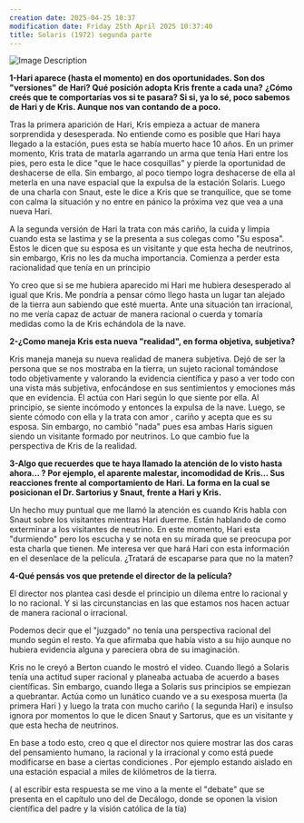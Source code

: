 ```yaml
---
creation date: 2025-04-25 10:37
modification date: Friday 25th April 2025 10:37:40
title: Solaris (1972) segunda parte
---
```

![Image Description](/darthpedro-obsidian/images/Pasted%20image%2020250426011333.png)

**1-Hari aparece (hasta el momento) en dos oportunidades. Son dos "versiones" de Hari? Qué posición adopta Kris frente a cada una?** 
**¿Cómo creés que te comportarías vos si te pasara? Si si, ya lo sé, poco sabemos de Hari y de Kris. Aunque nos van contando de a poco.**  

Tras la primera aparición de Hari, Kris empieza a actuar de manera sorprendida y desesperada. No entiende como es posible que Hari haya llegado a la estación, pues esta se había muerto hace 10 años. En un primer momento, Kris trata de matarla agarrando un arma que tenía Hari entre los pies, pero esta le dice "que le hace cosquillas" y pierde la oportunidad de deshacerse de ella. Sin embargo, al poco tiempo logra deshacerse de ella al meterla en una nave espacial que la expulsa de la estación Solaris.
Luego de una charla con Snaut, este le dice a Kris que se tranquilice, que se tome con calma la situación y no entre en pánico la próxima vez que vea a una nueva Hari.

A la segunda versión de Hari la trata con más cariño, la cuida y limpia cuando esta se lastima y se la presenta a sus colegas como "Su esposa".  Estos le dicen que su esposa es un visitante y que esta hecha de neutrinos, sin embargo, Kris no les da mucha importancia. Comienza a perder esta racionalidad que tenía en un principio   

Yo creo que si se me hubiera aparecido mi Hari me hubiera desesperado al igual que Kris. Me pondría a pensar cómo llego hasta un lugar tan alejado de la tierra aun sabiendo que esté muerta. Ante una situación tan irracional, no me vería capaz de actuar de manera racional o cuerda y tomaría medidas como la de Kris echándola de la nave.

**2-¿Como maneja Kris esta nueva "realidad", en forma objetiva, subjetiva?**  

Kris maneja maneja su nueva realidad de manera subjetiva. Dejó de ser la persona que se nos mostraba en la tierra, un sujeto racional tomándose todo objetivamente y valorando la evidencia científica y paso a ver todo con una vista más subjetiva, enfocándose en sus sentimientos y emociones más que en evidencia. 
Él actúa con Hari según lo que siente por ella. Al principio, se siente incómodo y entonces la expulsa de la nave. Luego, se siente cómodo con ella y la trata con amor , cariño y acepta que es su esposa. Sin embargo, no cambió "nada" pues esa ambas Haris siguen siendo un visitante formado por neutrinos. Lo que cambio fue la perspectiva de Kris de la realidad.

**3-Algo que recuerdes que te haya llamado la atención de lo visto hasta ahora... ?   Por ejemplo, el aparente malestar, incomodidad de Kris...   Sus reacciones frente al comportamiento de Hari.  La forma en la cual se posicionan el Dr. Sartorius y Snaut, frente a Hari y Kris.**  

Un hecho muy puntual que me llamó la atención es cuando Kris habla con Snaut sobre los visitantes mientras Hari duerme. Están hablando de como exterminar a los visitantes de neutrino. En este momento, Hari esta "durmiendo" pero los escucha y se nota en su mirada que se preocupa por esta charla que tienen. Me interesa ver que hará Hari con esta información en el desenlace de la película. ¿Tratará de escaparse para que no la maten? 

**4-Qué pensás vos que pretende el director de la película?**

El director nos plantea casi desde el principio un dilema entre lo racional y lo no racional. Y si las circunstancias en las que estamos nos hacen actuar de manera racional o irracional.

Podemos decir que el "juzgado" no tenía una perspectiva racional del mundo según el resto. Ya que afirmaba que había visto a su hijo aunque no hubiera evidencia alguna y pareciera obra de su imaginación. 

Kris no le creyó a Berton cuando le mostró el video. Cuando llegó a Solaris tenía una actitud super racional y planeaba actuaba de acuerdo a bases científicas. Sin embargo, cuando llega a Solaris sus principios se empiezan a quebrantar. Actúa como un lunático cuando ve a su exesposa muerta (la primera Hari ) y luego la trata con mucho cariño ( la segunda Hari) e insulso ignora por momentos lo que le dicen Snaut y Sartorus, que es un visitante y que esta hecha de neutrinos.

En base a todo esto, creo q que el director nos quiere mostrar las dos caras del pensamiento humano, la racional y la irracional y como está puede modificarse en base a ciertas condiciones . Por ejemplo estando aislado en una estación espacial a miles de kilómetros de la tierra. 

( al escribir esta respuesta se me vino a la mente el "debate" que se presenta en el capítulo uno del de Decálogo, donde se oponen la vision científica del padre y la visión católica de la tía)